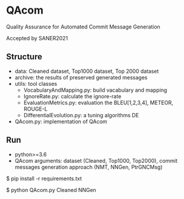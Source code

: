# QAcom
Quality Assurance for Automated Commit Message Generation

Accepted by SANER2021


## Structure
- data: Cleaned dataset, Top1000 dataset, Top 2000 dataset
- archive: the results of preserved generated messages
- utils: tool classes
	- VocabularyAndMapping.py: build vacabulary and mapping
	- IgnoreRate.py: calculate the ignore-rate
	- EvaluationMetrics.py: evaluation the BLEU[1,2,3,4], METEOR, ROUGE-L
	- DifferentialEvolution.py: a tuning algorithms DE
- QAcom.py: implementation of QAcom


## Run
- python>=3.6
- QAcom arguments: dataset (Cleaned, Top1000, Top2000), 
    commit messages generation approach (NMT, NNGen, PtrGNCMsg)

$ pip install -r requirements.txt

$ python QAcom.py Cleaned NNGen
